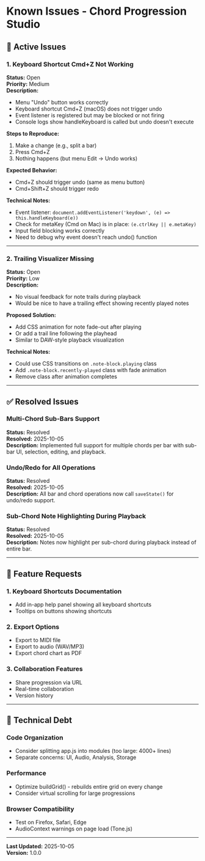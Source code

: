 # Known Issues - Chord Progression Studio

## 🐛 Active Issues

### 1. Keyboard Shortcut Cmd+Z Not Working
**Status:** Open  
**Priority:** Medium  
**Description:**  
- Menu "Undo" button works correctly
- Keyboard shortcut Cmd+Z (macOS) does not trigger undo
- Event listener is registered but may be blocked or not firing
- Console logs show handleKeyboard is called but undo doesn't execute

**Steps to Reproduce:**
1. Make a change (e.g., split a bar)
2. Press Cmd+Z
3. Nothing happens (but menu Edit → Undo works)

**Expected Behavior:**
- Cmd+Z should trigger undo (same as menu button)
- Cmd+Shift+Z should trigger redo

**Technical Notes:**
- Event listener: `document.addEventListener('keydown', (e) => this.handleKeyboard(e))`
- Check for metaKey (Cmd on Mac) is in place: `(e.ctrlKey || e.metaKey)`
- Input field blocking works correctly
- Need to debug why event doesn't reach undo() function

---

### 2. Trailing Visualizer Missing
**Status:** Open  
**Priority:** Low  
**Description:**  
- No visual feedback for note trails during playback
- Would be nice to have a trailing effect showing recently played notes

**Proposed Solution:**
- Add CSS animation for note fade-out after playing
- Or add a trail line following the playhead
- Similar to DAW-style playback visualization

**Technical Notes:**
- Could use CSS transitions on `.note-block.playing` class
- Add `.note-block.recently-played` class with fade animation
- Remove class after animation completes

---

## ✅ Resolved Issues

### Multi-Chord Sub-Bars Support
**Status:** Resolved  
**Resolved:** 2025-10-05  
**Description:** Implemented full support for multiple chords per bar with sub-bar UI, selection, editing, and playback.

### Undo/Redo for All Operations
**Status:** Resolved  
**Resolved:** 2025-10-05  
**Description:** All bar and chord operations now call `saveState()` for undo/redo support.

### Sub-Chord Note Highlighting During Playback
**Status:** Resolved  
**Resolved:** 2025-10-05  
**Description:** Notes now highlight per sub-chord during playback instead of entire bar.

---

## 📝 Feature Requests

### 1. Keyboard Shortcuts Documentation
- Add in-app help panel showing all keyboard shortcuts
- Tooltips on buttons showing shortcuts

### 2. Export Options
- Export to MIDI file
- Export to audio (WAV/MP3)
- Export chord chart as PDF

### 3. Collaboration Features
- Share progression via URL
- Real-time collaboration
- Version history

---

## 🔧 Technical Debt

### Code Organization
- Consider splitting app.js into modules (too large: 4000+ lines)
- Separate concerns: UI, Audio, Analysis, Storage

### Performance
- Optimize buildGrid() - rebuilds entire grid on every change
- Consider virtual scrolling for large progressions

### Browser Compatibility
- Test on Firefox, Safari, Edge
- AudioContext warnings on page load (Tone.js)

---

**Last Updated:** 2025-10-05  
**Version:** 1.0.0
